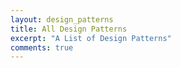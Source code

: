```yaml
---
layout: design_patterns
title: All Design Patterns
excerpt: "A List of Design Patterns"
comments: true
---
```


